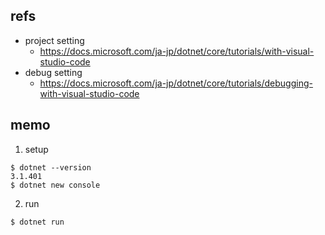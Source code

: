## refs
- project setting
  - https://docs.microsoft.com/ja-jp/dotnet/core/tutorials/with-visual-studio-code
- debug setting
  - https://docs.microsoft.com/ja-jp/dotnet/core/tutorials/debugging-with-visual-studio-code

## memo
1. setup
```
$ dotnet --version
3.1.401
$ dotnet new console
```

2. run
```
$ dotnet run
```

